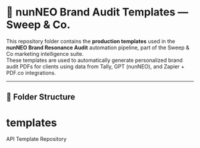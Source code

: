# 🧾 nunNEO Brand Audit Templates — Sweep & Co.

This repository folder contains the **production templates** used in the **nunNEO Brand Resonance Audit** automation pipeline, part of the Sweep & Co marketing intelligence suite.  
These templates are used to automatically generate personalized brand audit PDFs for clients using data from Tally, GPT (nunNEO), and Zapier + PDF.co integrations.

---

## 📁 Folder Structure

# templates
API Template Repository
